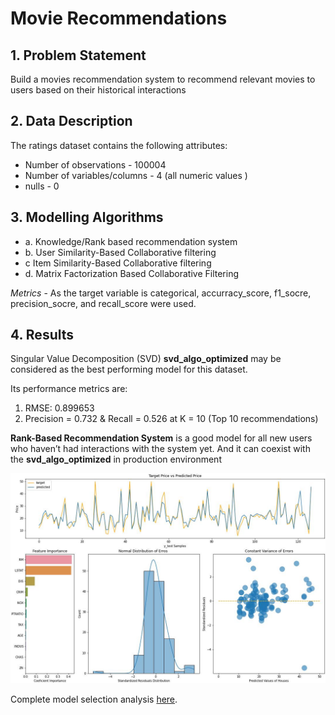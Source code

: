 # Movie Recommendations

## 1. Problem Statement

Build a movies recommendation system to recommend relevant movies to users based on their historical interactions 

## 2. Data Description

The ratings dataset contains the following attributes:

* Number of observations  - 100004
* Number of variables/columns - 4 (all numeric values )
* nulls - 0

## 3. Modelling Algorithms

- a.  Knowledge/Rank based recommendation system
- b.  User Similarity-Based Collaborative filtering
- c   Item Similarity-Based Collaborative filtering
- d.  Matrix Factorization Based Collaborative Filtering

*Metrics* - As the target variable is categorical, accurracy_score, f1_socre, precision_socre, and recall_score were used.

## 4. Results

Singular Value Decomposition (SVD) **svd_algo_optimized** may be considered as the best performing model for this dataset.	

Its performance metrics are:

1. RMSE: 0.899653
2. Precision = 0.732 & Recall = 0.526 at K = 10 (Top 10 recommendations)

**Rank-Based Recommendation System** is a good model for all new users who haven’t had interactions with the system yet. And it can coexist with the **svd_algo_optimized** in production environment


![Summary Charts](https://github.com/giomvp/AcademicProjects/blob/5b36cf9a000eec3c52c64a75badea0b29f95c820/BostonHousesPricePrediction/img/summary_plt.jpg)

Complete model selection analysis [here](https://github.com/giomvp/AcademicProjects/blob/910adbfc1b250c028b955f266a0111789c0e81bd/MovieRecommendations/MovieRecommendations.ipynb).
